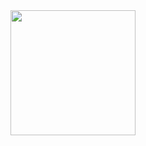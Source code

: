<a href="https://github.com/anuraghazra/github-readme-stats">
  <img height=200 align="center" src="https://github-readme-stats.vercel.app/api?username=vijdaancoding&theme=radical&hide=stars,prs,issues" />
</a>
